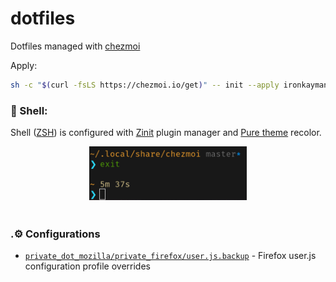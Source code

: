 # dotfiles

Dotfiles managed with [chezmoi](https://github.com/twpayne/chezmoi)

Apply:
```sh
sh -c "$(curl -fsLS https://chezmoi.io/get)" -- init --apply ironkayman
```

### 🌻 Shell:
Shell ([ZSH](https://wiki.archlinux.org/title/Zsh)) is configured with [Zinit](https://github.com/zdharma-continuum/zinit) plugin manager and [Pure theme](https://github.com/sindresorhus/pure) recolor.

<center>
        <img style="width: 50%; margin: 4px; display: block;" src="./docs/color_scheme_example.png"/>
</center>
</br>

### .⚙️ Configurations

- [`private_dot_mozilla/private_firefox/user.js.backup`](https://github.com/ironkayman/dotfiles/blob/master/private_dot_mozilla/private_firefox/user.js.backup) - Firefox user.js configuration profile overrides
